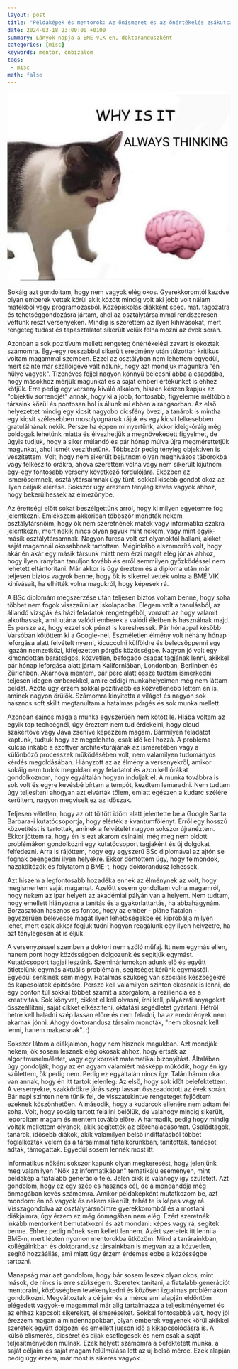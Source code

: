 ```yaml
---
layout: post
title: "Példaképek és mentorok: Az önismeret és az önértékelés zsákutcái a kutatói pályán"
date: 2024-03-18 23:00:00 +0100
summary: Lányok napja a BME VIK-en, doktoranduszként
categories: [misc]
keywords: mentor, onbizalom
tags:
 - misc
math: false
---
```


![A meme depicting a cat yelling at a brain, with the caption "Why is it always thinking".](/assets/posts/2024-03-18-peldakepek-es-mentorok/cat_brain_why_is_it_thinking.jpg)

Sokáig azt gondoltam, hogy nem vagyok elég okos. Gyerekkoromtól kezdve olyan emberek vettek körül akik között mindig volt aki jobb volt nálam matekból vagy programozásból. Középiskolás diákként spec. mat. tagozatra és tehetséggondozásra jártam, ahol az osztálytársaimmal rendszeresen vettünk részt versenyeken. Mindig is szerettem az ilyen kihívásokat, mert rengeteg tudást és tapasztalatot sikerült velük felhalmozni az évek során.

Azonban a sok pozitívum mellett rengeteg önértékelési zavart is okoztak számomra. Egy-egy rosszabbul sikerült eredmény után túlzottan kritikus voltam magammal szemben. Ezzel az osztályban nem lehettem egyedül, mert szinte már szállóigévé vált nálunk, hogy azt mondjuk magunkra "én hülye vagyok". Tizenéves fejjel nagyon könnyű beleesni abba a csapdába, hogy másokhoz mérjük magunkat és a saját emberi értékünket is ehhez kötjük. Erre pedig egy verseny kiváló alkalom, hiszen készen kapjuk az "objektív sorrendjét" annak, hogy ki a jobb, fontosabb, figyelemre méltóbb a társaink közül és pontosan hol is állunk mi ebben a rangsorban. Az első helyezettet mindig egy kicsit nagyobb dicsfény övezi, a tanárok is mintha egy kicsit szélesebben mosolyognának rájuk és egy kicsit lelkesebben gratulálnának nekik. Persze ha éppen mi nyertünk, akkor ideig-óráig még boldogak lehetünk miatta és élvezhetjük a megnövekedett figyelmet, de úgyis tudjuk, hogy a siker múlandó és pár hónap múlva újra megmérettetjük magunkat, ahol ismét veszíthetünk. Többször pedig tényleg objektíven is veszítettem. Volt, hogy nem sikerült bejutnom olyan meghívásos táborokba vagy felkészítő órákra, ahova szerettem volna vagy nem sikerült kijutnom egy-egy fontosabb verseny következő fordulójára. Eközben az ismerőseimnek, osztálytársaimnak úgy tűnt, sokkal kisebb gondot okoz az ilyen céljaik elérése. Sokszor úgy éreztem tényleg kevés vagyok ahhoz, hogy bekerülhessek az élmezőnybe.

Az érettségi előtt sokat beszélgettünk arról, hogy ki milyen egyetemre fog jelentkezni. Emlékszem akkoriban többször mondták nekem osztálytársnőim, hogy ők nem szeretnének matek vagy informatika szakra jelentkezni, mert nekik nincs olyan agyuk mint nekem, vagy mint egyik-másik osztálytársamnak. Nagyon furcsa volt ezt olyanoktól hallani, akiket saját magamnál okosabbnak tartottam. Méginkább elszomorító volt, hogy akár én akár egy másik társunk miatt nem érzi magát elég jónak ahhoz, hogy ilyen irányban tanuljon tovább és erről semmilyen győzködéssel nem lehetett eltántorítani. Már akkor is úgy éreztem és a diploma után már teljesen biztos vagyok benne, hogy ők is sikerrel vették volna a BME VIK kihívásait, ha elhitték volna magukról, hogy képesek rá.

A BSc diplomám megszerzése után teljesen biztos voltam benne, hogy soha többet nem fogok visszaülni az iskolapadba. Elegem volt a tanulásból, az állandó vizsgák és házi feladatok rengetegéből, vonzott az hogy valamit alkothassak, amit utána valódi emberek a valódi életben is használnak majd. És persze az, hogy ezzel sok pénzt is kereshessek. Pár hónappal később Varsóban kötöttem ki a Google-nél. Eszméletlen élmény volt néhány hónap leforgása alatt felvételt nyerni, kicuccolni külföldre és belecsöppenni egy igazán nemzetközi, kifejezetten pörgős közösségbe. Nagyon jó volt egy kimondottan barátságos, közvetlen, befogadó csapat tagjának lenni, akikkel pár hónap leforgása alatt jártam Kaliforniában, Londonban, Berlinben és Zürichben. Akárhova mentem, pár perc alatt össze tudtam ismerkedni teljesen idegen emberekkel, amire eddigi munkahelyeimen még nem láttam példát. Azóta úgy érzem sokkal pozitívabb és közvetlenebb lettem én is, aminek nagyon örülök. Számomra kinyitotta a világot és nagyon sok hasznos soft skillt megtanultam a hatalmas pörgés és sok munka mellett.

Azonban sajnos maga a munka egyszerűen nem kötött le. Hiába voltam az egyik top techcégnél, úgy éreztem nem tud érdekelni, hogy cloud szakértővé vagy Java zsenivé képezzem magam. Bármilyen feladatot kaptunk, tudtuk hogy az megoldható, csak idő kell hozzá. A probléma kulcsa inkább a szoftver architektúrájának az ismeretében vagy a különböző processzek működésében volt, nem valamilyen tudományos kérdés megoldásában. Hiányzott az az élmény a versenyekről, amikor sokáig nem tudok megoldani egy feladatot és azon kell órákat gondolkoznom, hogy egyáltalán hogyan induljak el. A munka továbbra is sok volt és egyre kevésbé bírtam a tempót, kezdtem lemaradni. Nem tudtam úgy teljesíteni ahogyan azt elvárták tőlem, emiatt egészen a kudarc szélére kerültem, nagyon megviselt ez az időszak.

Teljesen véletlen, hogy az ott töltött időm alatt jelentette be a Google Santa Barbara-i kutatócsoportja, hogy elérték a kvantumfölényt. Erről egy hosszú közvetítést is tartottak, aminek a felvételét nagyon sokszor újranéztem. Ekkor jöttem rá, hogy én is ezt akarom csinálni, még meg nem oldott problémákon gondolkozni egy kutatócsoport tagjaként és új dolgokat felfedezni. Arra is rájöttem, hogy egy egyszerű BSc diplomával az ajtón se fognak beengedni ilyen helyekre. Ekkor döntöttem úgy, hogy felmondok, hazaköltözök és folytatom a BME-t, hogy doktorandusz lehessek.

Azt hiszem a legfontosabb hozadéka ennek az élménynek az volt, hogy megismertem saját magamat. Azelőtt sosem gondoltam volna magamról, hogy nekem az ipar helyett az akadémiai pályán van a helyem. Nem tudtam, hogy emellett hiányozna a tanítás és a gyakorlattartás, ha abbahagynám. Borzasztóan hasznos és fontos, hogy az ember - pláne fiatalon - egyszerűen belevesse magát ilyen lehetőségekbe és kipróbálja milyen lehet, mert csak akkor fogjuk tudni hogyan reagálunk egy ilyen helyzetre, ha azt ténylegesen át is éljük.

A versenyzéssel szemben a doktori nem szóló műfaj. Itt nem egymás ellen, hanem pont hogy közösségben dolgozunk és segítjük egymást. Kutatócsoport tagjai leszünk. Szemináriumokon adunk elő és együtt ötletelünk egymás aktuális problémáin, segítséget kérünk egymástól. Egyedül senkinek sem megy. Hatalmas szükség van szociális készségekre és kapcsolatok építésére. Persze kell valamilyen szinten okosnak is lenni, de egy ponton túl sokkal többet számít a szorgalom, a reziliencia és a kreativitás. Sok könyvet, cikket el kell olvasni, írni kell, pályázati anyagokat összeállítani, saját cikket elkészíteni, oktatási segédletet gyártani. Hétről hétre kell haladni szép lassan előre és nem feladni, ha az eredmények nem akarnak jönni. Ahogy doktorandusz társaim mondták, "nem okosnak kell lenni, hanem makacsnak". :)

Sokszor látom a diákjaimon, hogy nem hisznek magukban. Azt mondják nekem, ők sosem lesznek elég okosak ahhoz, hogy értsék az algoritmuselméletet, vagy egy korrekt matematikai bizonyítást. Általában úgy gondolják, hogy az én agyam valamiért másképp működik, hogy én így születtem, ők pedig nem. Pedig ez egyáltalán nincs így. Talán három oka van annak, hogy én itt tartok jelenleg: Az első, hogy sok időt belefektettem. A versenyekre, szakkörökre járás szép lassan összeadódott az évek során. Bár napi szinten nem tűnik fel, de visszatekintve rengeteget fejlődtem ezeknek köszönhetően. A második, hogy a kudarcok ellenére nem adtam fel soha. Volt, hogy sokáig tartott felállni belőlük, de valahogy mindig sikerült, leporoltam magam és mentem tovább előre. A harmadik, pedig hogy mindig voltak mellettem olyanok, akik segítették az előrehaladásomat. Családtagok, tanárok, idősebb diákok, akik valamilyen belső indíttatásból többet foglalkoztak velem és a társaimmal fiatalkorunkban, tanítottak, tanácsot adtak, támogattak. Egyedül sosem lennék most itt. 

Informatikus nőként sokszor kapunk olyan megkeresést, hogy jelenjünk meg valamilyen "Nők az informatikában" tematikájú eseményen, mint példakép a fiatalabb generáció felé. Jelen cikk is valahogy így született. Azt gondolom, hogy ez egy szép és hasznos cél, de a mondandója még önmagában kevés számomra. Amikor példaképként mutatkozom be, azt mondom: én nő vagyok és nekem sikerült, tehát te is képes vagy rá. Visszagondolva az osztálytársnőimre gyerekkoromból és a mostani diákjaimra, úgy érzem ez még önmagában nem elég. Ezért szeretnék inkább mentorként bemutatkozni és azt mondani: képes vagy rá, segítek benne. Ehhez pedig nőnek sem kellett lennem. Azért szeretek itt lenni a BME-n, mert lépten nyomon mentorokba ütközöm. Mind a tanárainkban, kollégáinkban és doktorandusz társainkban is megvan az a közvetlen, segítő hozzáállás, ami miatt úgy érzem érdemes ebbe a közösségbe tartozni.

Manapság már azt gondolom, hogy bár sosem leszek olyan okos, mint mások, de nincs is erre szükségem. Szeretek tanítani, a fiatalabb generációt mentorálni, közösségben tevékenykedni és közösen izgalmas problémákon gondolkozni. Megváltoztak a céljaim és a mérce ami alapján eldöntöm elégedett vagyok-e magammal már alig tartalmazza a teljesítményemet és az ehhez kapcsolt sikereket, elismeréseket. Sokkal fontosabbá vált, hogy jól érezzem magam a mindennapokban, olyan emberek vegyenek körül akikkel szeretek együtt dolgozni és emellett jusson idő a kikapcsolódásra is. A külső elismerés, dicséret és díjak esetlegesek és nem csak a saját teljesítményeden múlnak. Ezek helyett számomra a befektetett munka, a saját céljaim és saját magam felülmúlása lett az új belső mérce. Ezek alapján pedig úgy érzem, már most is sikeres vagyok.
